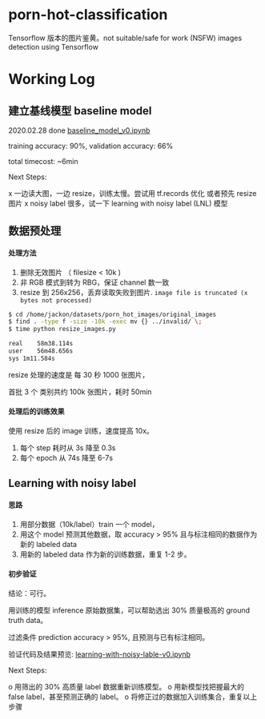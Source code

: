 # porn-hot-classification

Tensorflow 版本的图片鉴黄。not suitable/safe for work (NSFW) images detection using Tensorflow


# Working Log


## 建立基线模型 baseline model

2020.02.28 done [baseline_model_v0.ipynb](baseline_model_v0.ipynb)

training accuracy: 90%, validation accuracy: 66%

total timecost: ~6min

Next Steps:

x 一边读大图，一边 resize，训练太慢。尝试用 tf.records 优化 或者预先 resize 图片
x noisy label 很多，试一下 learning with noisy label (LNL) 模型


## 数据预处理

#### 处理方法

1. 删除无效图片 （ filesize < 10k )
2. 非 RGB 模式到转为 RBG，保证 channel 数一致
2. resize 到 256x256，丢弃读取失败到图片. `image file is truncated (x bytes not processed)`


```bash
$ cd /home/jackon/datasets/porn_hot_images/original_images
$ find . -type f -size -10k -exec mv {} ../invalid/ \;
$ time python resize_images.py

real	58m38.114s
user	56m48.656s
sys	1m11.584s
```

resize 处理的速度是 每 30 秒 1000 张图片，

首批 3 个 类别共约 100k 张图片，耗时 50min

#### 处理后的训练效果

使用 resize 后的 image 训练，速度提高 10x。

1. 每个 step 耗时从 3s 降至 0.3s
2. 每个 epoch 从 74s 降至 6-7s


## Learning with noisy label


#### 思路

1. 用部分数据（10k/label）train 一个 model，
2. 用这个 model 预测其他数据，取 accuracy > 95% 且与标注相同的数据作为新的 labeled data
3. 用新的 labeled data 作为新的训练数据，重复 1-2 步。


#### 初步验证

结论：可行。

用训练的模型 inference 原始数据集，可以帮助选出 30% 质量极高的 ground truth data。

过滤条件 prediction accuracy > 95%, 且预测与已有标注相同。

验证代码及结果预览: [learning-with-noisy-lable-v0.ipynb](learning-with-noisy-lable-v0.ipynb)


Next Steps:

o 用筛出的 30% 高质量 label 数据重新训练模型。
o 用新模型找把握最大的 false label，甚至预测正确的 label。
o 将修正过的数据加入训练集合，重复以上步骤
